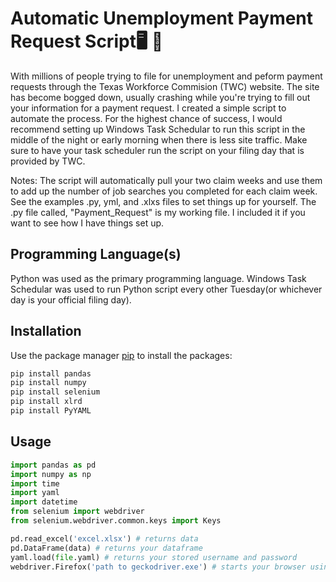 # Automatic Unemployment Payment Request Script:desktop_computer: :briefcase:
With millions of people trying to file for unemployment and peform payment requests through the Texas Workforce Commision (TWC) website.  The site has become bogged down, usually crashing while you're trying to fill out your information for a payment request. I created a simple script to automate the process.  For the highest chance of success, I would recommend setting up Windows Task Schedular to run this script in the middle of the night or early morning when there is less site traffic. Make sure to have your task scheduler run the script on your filing day that is provided by TWC.

Notes:
The script will automatically pull your two claim weeks and use them to add up the number of job searches you completed for each claim week.
See the examples .py, yml, and .xlxs files to set things up for yourself.  The .py file called, "Payment_Request" is my working file.  I included it if you want to see how I have things set up.
 
## Programming Language(s)

Python was used as the primary programming language.
Windows Task Schedular was used to run Python script every other Tuesday(or whichever day is your official filing day).


## Installation

Use the package manager [pip](https://pip.pypa.io/en/stable/) to install the packages:

```bash
pip install pandas
pip install numpy
pip install selenium
pip install xlrd
pip install PyYAML
```

## Usage

```python
import pandas as pd
import numpy as np
import time
import yaml
import datetime
from selenium import webdriver
from selenium.webdriver.common.keys import Keys

pd.read_excel('excel.xlsx') # returns data
pd.DataFrame(data) # returns your dataframe
yaml.load(file.yaml) # returns your stored username and password
webdriver.Firefox('path to geckodriver.exe') # starts your browser using geckodriver.exe
```
